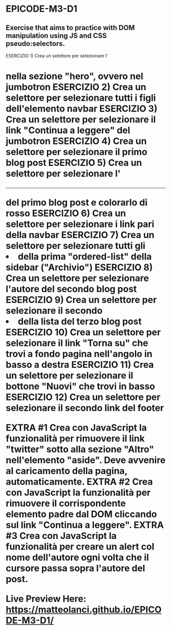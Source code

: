 # EPICODE-M3-D1

## Exercise that aims to practice with DOM manipulation using JS and CSS pseudo:selectors.

ESERCIZIO 1) Crea un selettore per selezionare l'<h1> nella sezione "hero", ovvero nel jumbotron
ESERCIZIO 2) Crea un selettore per selezionare tutti i figli dell'elemento navbar
ESERCIZIO 3) Crea un selettore per selezionare il link "Continua a leggere" del jumbotron
ESERCIZIO 4) Crea un selettore per selezionare il primo blog post
ESERCIZIO 5) Crea un selettore per selezionare l'<hr> del primo blog post e colorarlo di rosso
ESERCIZIO 6) Crea un selettore per selezionare i link pari della navbar
ESERCIZIO 7) Crea un selettore per selezionare tutti gli <li> della prima "ordered-list" della sidebar ("Archivio")
ESERCIZIO 8) Crea un selettore per selezionare l'autore del secondo blog post
ESERCIZIO 9) Crea un selettore per selezionare il secondo <li> della lista del terzo blog post
ESERCIZIO 10) Crea un selettore per selezionare il link "Torna su" che trovi a fondo pagina nell'angolo in basso a destra
ESERCIZIO 11) Crea un selettore per selezionare il bottone "Nuovi" che trovi in basso
ESERCIZIO 12) Crea un selettore per selezionare il secondo link del footer

EXTRA #1 Crea con JavaScript la funzionalità per rimuovere il link "twitter" sotto alla sezione "Altro" nell'elemento "aside". Deve avvenire al caricamento della pagina, automaticamente.
EXTRA #2 Crea con JavaScript la funzionalità per rimuovere il corrispondente elemento padre dal DOM cliccando sul link "Continua a leggere".
EXTRA #3 Crea con JavaScript la funzionalità per creare un alert col nome dell'autore ogni volta che il cursore passa sopra l'autore del post.

Live Preview Here: https://matteolanci.github.io/EPICODE-M3-D1/
